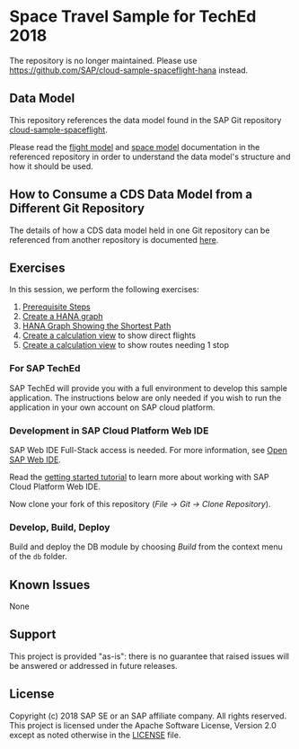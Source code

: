 # Space Travel Sample for TechEd 2018

The repository is no longer maintained.  Please use <https://github.com/SAP/cloud-sample-spaceflight-hana> instead.

## Data Model

This repository references the data model found in the SAP Git repository [cloud-sample-spaceflight](https://github.com/SAP/cloud-sample-spaceflight).

Please read the [flight model](https://github.com/SAP/cloud-sample-spaceflight/blob/master/docs/flightModel.md) and [space model](https://github.com/SAP/cloud-sample-spaceflight/blob/master/docs/spaceModel.md) documentation in the referenced repository in order to understand the data model's structure and how it should be used.

## How to Consume a CDS Data Model from a Different Git Repository

The details of how a CDS data model held in one Git repository can be referenced from another repository is documented [here](./docs/consumeRemoteDataModel.md).

## Exercises

In this session, we perform the following exercises:

1. [Prerequisite Steps](./docs/ex0_prerequisite_steps.md)
1. [Create a HANA graph](./docs/ex1_create_hana_graph.md)
1. [HANA Graph Showing the Shortest Path](./docs/ex2_shortest_path.md)
1. [Create a calculation view](./docs/ex3_no_stops_calc_view.md) to show direct flights
1. [Create a calculation view](./docs/ex4_one_stop_calc_view.md) to show routes needing 1 stop


### For SAP TechEd
SAP TechEd will provide you with a full environment to develop this sample application.  The instructions below are only needed if you wish to run the application in your own account on SAP cloud platform.

### Development in SAP Cloud Platform Web IDE

SAP Web IDE Full-Stack access is needed. For more information, see [Open SAP Web IDE](https://help.sap.com/viewer/825270ffffe74d9f988a0f0066ad59f0/CF/en-US/51321a804b1a4935b0ab7255447f5f84.html).

Read the [getting started tutorial](https://help.sap.com/viewer//65de2977205c403bbc107264b8eccf4b/Cloud/en-US/5ec8c983a0bf43b4a13186fcf59015fc.html) to learn more about working with SAP Cloud Platform Web IDE.

Now clone your fork of this repository (*File -> Git -> Clone Repository*).

### Develop, Build, Deploy

Build and deploy the DB module by choosing *Build* from the context menu of the `db` folder.


## Known Issues
None

## Support
This project is provided "as-is": there is no guarantee that raised issues will be answered or addressed in future releases.


## License
Copyright (c) 2018 SAP SE or an SAP affiliate company. All rights reserved.
This project is licensed under the Apache Software License, Version 2.0 except as noted otherwise in the [LICENSE](LICENSE) file.
